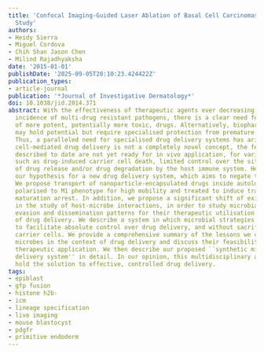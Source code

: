 ```yaml
---
title: 'Confocal Imaging-Guided Laser Ablation of Basal Cell Carcinomas: An Ex Vivo
  Study'
authors:
- Heidy Sierra
- Miguel Cordova
- Chih Shan Jason Chen
- Milind Rajadhyaksha
date: '2015-01-01'
publishDate: '2025-09-05T20:10:23.424422Z'
publication_types:
- article-journal
publication: '*Journal of Investigative Dermatology*'
doi: 10.1038/jid.2014.371
abstract: With the effectiveness of therapeutic agents ever decreasing and the increased
  incidence of multi-drug resistant pathogens, there is a clear need for administration
  of more potent, potentially more toxic, drugs. Alternatively, biopharmaceuticals
  may hold potential but require specialised protection from premature in vivo degradation.
  Thus, a paralleled need for specialised drug delivery systems has arisen. Although
  cell-mediated drug delivery is not a completely novel concept, the few applications
  described to date are not yet ready for in vivo application, for various reasons
  such as drug-induced carrier cell death, limited control over the site and timing
  of drug release and/or drug degradation by the host immune system. Here, we present
  our hypothesis for a new drug delivery system, which aims to negate these limitations.
  We propose transport of nanoparticle-encapsulated drugs inside autologous macrophages
  polarised to M1 phenotype for high mobility and treated to induce transient phagosome
  maturation arrest. In addition, we propose a significant shift of existing paradigms
  in the study of host-microbe interactions, in order to study microbial host immune
  evasion and dissemination patterns for their therapeutic utilisation in the context
  of drug delivery. We describe a system in which microbial strategies may be adopted
  to facilitate absolute control over drug delivery, and without sacrificing the host
  carrier cells. We provide a comprehensive summary of the lessons we can learn from
  microbes in the context of drug delivery and discuss their feasibility for in vivo
  therapeutic application. We then describe our proposed ``synthetic microbe drug
  delivery system'' in detail. In our opinion, this multidisciplinary approach may
  hold the solution to effective, controlled drug delivery.
tags:
- epiblast
- gfp fusion
- histone h2b-
- icm
- lineage specification
- live imaging
- mouse blastocyst
- pdgfr
- primitive endoderm
---
```

